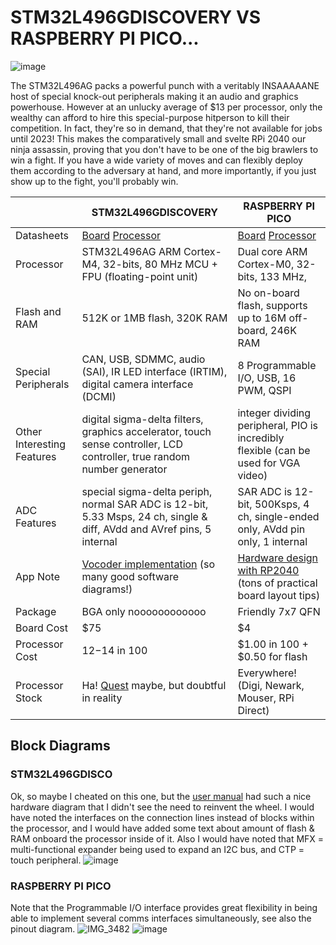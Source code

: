 # STM32L496GDISCOVERY VS RASPBERRY PI PICO...

![image](https://64.media.tumblr.com/260a9af0a13acf413a97eeb4579ea535/tumblr_p4do4yRl5Z1v4u49oo1_1280.gifv)

The STM32L496AG packs a powerful punch with a veritably INSAAAAANE host of special knock-out peripherals making it an audio and graphics powerhouse.  However at an unlucky average of $13 per processor, only the wealthy can afford to hire this special-purpose hitperson to kill their competition.  In fact, they're so in demand, that they're not available for jobs until 2023!  This makes the comparatively small and svelte RPi 2040 our ninja assassin, proving that you don't have to be one of the big brawlers to win a fight.  If you have a wide variety of moves and can flexibly deploy them according to the adversary at hand, and more importantly, if you just show up to the fight, you'll probably win.

|                    |STM32L496GDISCOVERY |RASPBERRY PI PICO |
|--------------------|--------------------|------------------|
|Datasheets | [Board](https://www.st.com/resource/en/user_manual/um2160-discovery-kit-with-stm32l496ag-mcu-stmicroelectronics.pdf) [Processor](https://www.st.com/resource/en/datasheet/stm32l496ag.pdf)| [Board](https://datasheets.raspberrypi.com/pico/pico-datasheet.pdf) [Processor](https://datasheets.raspberrypi.com/rp2040/rp2040-datasheet.pdf)
|Processor | STM32L496AG ARM Cortex-M4, 32-bits, 80 MHz MCU + FPU (floating-point unit)| Dual core ARM Cortex-M0, 32-bits, 133 MHz,  |
|Flash and RAM| 512K or 1MB flash, 320K RAM | No on-board flash, supports up to 16M off-board, 246K RAM |
|Special Peripherals| CAN, USB, SDMMC, audio (SAI), IR LED interface (IRTIM), digital camera interface (DCMI)| 8 Programmable I/O, USB, 16 PWM, QSPI|
|Other Interesting Features| digital sigma-delta filters, graphics accelerator, touch sense controller, LCD controller, true random number generator|integer dividing peripheral, PIO is incredibly flexible (can be used for VGA video) |
|ADC Features | special sigma-delta periph, normal SAR ADC is 12-bit, 5.33 Msps, 24 ch, single & diff, AVdd and AVref pins, 5 internal | SAR ADC is 12-bit, 500Ksps, 4 ch, single-ended only, AVdd pin only, 1 internal |
|App Note | [Vocoder implementation](https://www.st.com/resource/en/application_note/an4229-how-to-implement-a-vocoder-solution-using-stm32-microcontrollers-stmicroelectronics.pdf) (so many good software diagrams!)| [Hardware design with RP2040](https://datasheets.raspberrypi.com/rp2040/hardware-design-with-rp2040.pdf) (tons of practical board layout tips)|
|Package | BGA only noooooooooooo | Friendly 7x7 QFN |
|Board Cost | $75 | $4 |
|Processor Cost |$12-$14 in 100 | $1.00 in 100 + $0.50 for flash|
|Processor Stock | Ha! [Quest](https://www.questcomp.com/part/4/stm32l496agi6p/434132810) maybe, but doubtful in reality | Everywhere! (Digi, Newark, Mouser, RPi Direct) |

## Block Diagrams
### STM32L496GDISCO
Ok, so maybe I cheated on this one, but the [user manual](https://www.st.com/resource/en/user_manual/um2160-discovery-kit-with-stm32l496ag-mcu-stmicroelectronics.pdf) had such a nice hardware diagram that I didn't see the need to reinvent the wheel.  I would have noted the interfaces on the connection lines instead of blocks within the processor, and I would have added some text about amount of flash & RAM onboard the processor inside of it.  Also I would have noted that MFX = multi-functional expander being used to expand an I2C bus, and CTP = touch peripheral.
![image](https://user-images.githubusercontent.com/17057481/161195546-d42627db-ae8f-4083-8417-090988052541.png)

### RASPBERRY PI PICO
Note that the Programmable I/O interface provides great flexibility in being able to implement several comms interfaces simultaneously, see also the pinout diagram.
![IMG_3482](https://user-images.githubusercontent.com/17057481/161198222-52fc01f9-7fb4-49e2-ab76-464e903f97ee.jpg)
![image](https://user-images.githubusercontent.com/17057481/161198238-359c78ec-fa3c-40a6-bbff-56a364cd294e.png)
